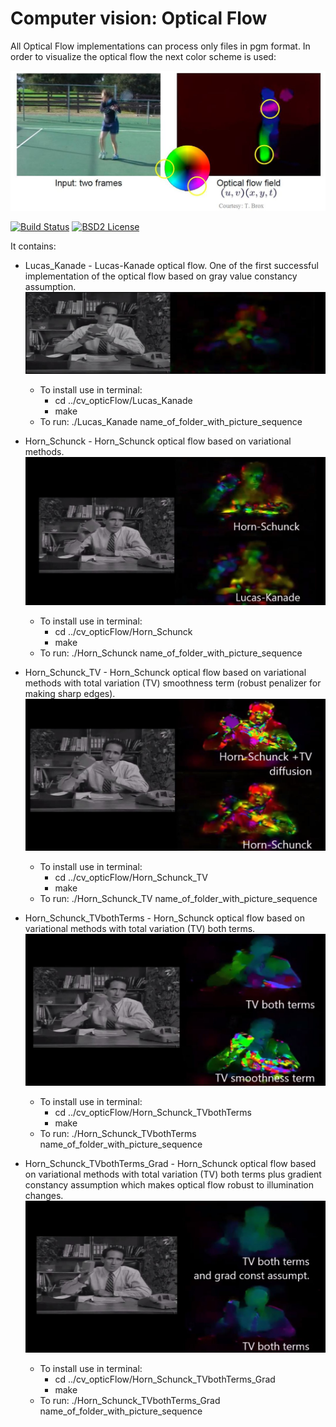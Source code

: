 Computer vision: Optical Flow
====================================================
All Optical Flow implementations can process only files in pgm format.
In order to visualize the optical flow the next color scheme is used:
<p align="center">
  <img src="https://github.com/Dtananaev/cv_opticFlow/blob/master/pictures/Color_scheme.JPG" width="700"/>
</p>


[![Build Status](https://travis-ci.org/Dtananaev/cv_filters.svg?branch=master)](https://travis-ci.org/Dtananaev/cv_filters)
[![BSD2 License](http://img.shields.io/badge/license-BSD2-brightgreen.svg)](https://github.com/Dtananaev/cv_opticFlow/blob/master/LICENSE.md) 
     
It contains:

* Lucas_Kanade - Lucas-Kanade optical flow. One of the first successful implementation of the optical flow based on gray value constancy assumption. 
 [![Lucas_Kanade](https://github.com/Dtananaev/cv_opticFlow/blob/master/pictures/Lucas_Kanade.JPG)](https://www.youtube.com/watch?v=wd3EbR8unJQ)
     * To install use in terminal: 
       * cd ../cv_opticFlow/Lucas_Kanade
       * make
     * To run: ./Lucas_Kanade name_of_folder_with_picture_sequence 
* Horn_Schunck - Horn_Schunck optical flow based on variational methods.
 [![Horn_Schunck](https://github.com/Dtananaev/cv_opticFlow/blob/master/pictures/Horn_Schunck.JPG)](https://www.youtube.com/watch?v=vQioi02NS9A)
     * To install use in terminal: 
       * cd ../cv_opticFlow/Horn_Schunck
       * make
     * To run: ./Horn_Schunck name_of_folder_with_picture_sequence 
     
* Horn_Schunck_TV - Horn_Schunck optical flow based on variational methods with total variation (TV) smoothness term (robust penalizer for making sharp edges).
 [![ Horn_Schunck_TV ](https://github.com/Dtananaev/cv_opticFlow/blob/master/pictures/HS_TV.JPG)](https://www.youtube.com/watch?v=hO7HGA_PFD8)
     * To install use in terminal: 
       * cd ../cv_opticFlow/Horn_Schunck_TV
       * make
     * To run: ./Horn_Schunck_TV name_of_folder_with_picture_sequence 
     
* Horn_Schunck_TVbothTerms - Horn_Schunck optical flow based on variational methods with total variation (TV) both terms.
 [![ Horn_Schunck_TV ](https://github.com/Dtananaev/cv_opticFlow/blob/master/pictures/HS_both.JPG)](https://www.youtube.com/watch?v=bse2mM_eRr4)
     * To install use in terminal: 
       * cd ../cv_opticFlow/Horn_Schunck_TVbothTerms
       * make
     * To run: ./Horn_Schunck_TVbothTerms name_of_folder_with_picture_sequence 
     
 * Horn_Schunck_TVbothTerms_Grad - Horn_Schunck optical flow based on variational methods with total variation (TV) both terms  plus gradient constancy assumption which makes optical flow robust to illumination changes.
 [![ Horn_Schunck_TV ](https://github.com/Dtananaev/cv_opticFlow/blob/master/pictures/HS_grad.JPG)](https://www.youtube.com/watch?v=eNuUIlOj4SA)
     * To install use in terminal: 
       * cd ../cv_opticFlow/Horn_Schunck_TVbothTerms_Grad
       * make
     * To run: ./Horn_Schunck_TVbothTerms_Grad name_of_folder_with_picture_sequence 
